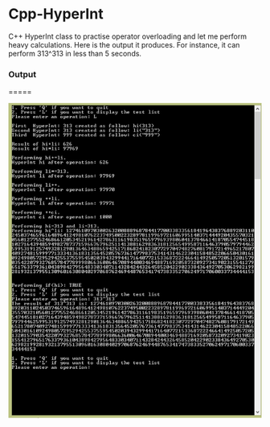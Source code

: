Cpp-HyperInt
============

C++ HyperInt class to practise operator overloading and let me perform heavy calculations. 
Here is the output it produces. For instance, it can perform 313^313 in less than 5 seconds.

<h3> Output </h3>
=====

![alt tag](https://raw.githubusercontent.com/nicnhus22/Cpp-HyperInt/master/screenshots/Output.png)


